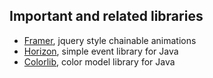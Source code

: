 ## Important and related libraries
* [Framer](http://bitbucket.org/edwinlust/framer), jquery style chainable animations
* [Horizon](http://bitbucket.org/edwinlust/horizon), simple event library for Java
* [Colorlib](http://bitbucket.org/edwinlust/colorlib), color model library for Java